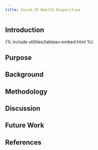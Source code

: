 ```yaml
---
title: Covid-19 Health Disparities
---
```


## Introduction

{% include utilities/tableau-embed.html %}

## Purpose

## Background

## Methodology

## Discussion

## Future Work

## References
